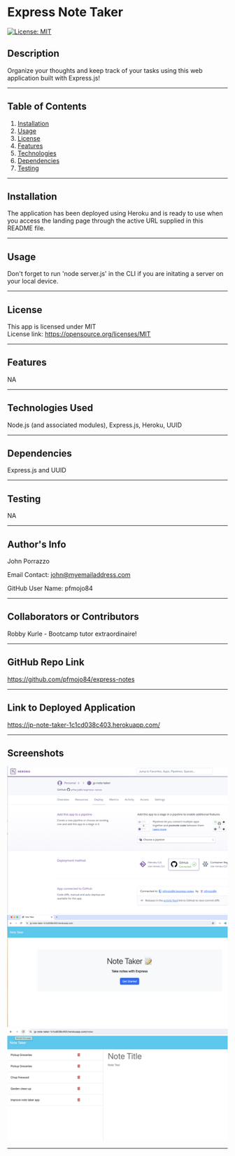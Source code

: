 # Express Note Taker
  [![License: MIT](https://img.shields.io/badge/License-MIT-yellow.svg)](https://opensource.org/licenses/MIT)

  ## Description
  Organize your thoughts and keep track of your tasks using this web application built with Express.js!

  ---
  ## Table of Contents
1. [Installation](#installation)
2. [Usage](#usage)
3. [License](#license)
4. [Features](#features)
5. [Technologies](#technologies)
6. [Dependencies](#dependencies)
7. [Testing](#testing)

  ---

  ## Installation
  The application has been deployed using Heroku and is ready to use when you access the landing page through the active URL supplied in this README file.

  ---

  ## Usage
  Don't forget to run 'node server.js' in the CLI if you are initating a server on your local device.

  ---

  ## License
  This app is licensed under MIT
  <br>
  License link: https://opensource.org/licenses/MIT

  ---

  ## Features
  NA

  ---

  ## Technologies Used
  Node.js (and associated modules), Express.js, Heroku, UUID

  ---

  ## Dependencies
  Express.js and UUID

  ---

  ## Testing
  NA

  ---

  ## Author's Info

  John Porrazzo

  Email Contact:
  john@myemailaddress.com

  GitHub User Name:
  pfmojo84

  ---

  ## Collaborators or Contributors
  Robby Kurle - Bootcamp tutor extraordinaire!

  ---

  ## GitHub Repo Link
  https://github.com/pfmojo84/express-notes

  ---

  ## Link to Deployed Application
  https://jp-note-taker-1c1cd038c403.herokuapp.com/

  ---

  ## Screenshots
  ![Heroku Site](<Assets/Screenshot 2024-03-22 at 2.18.23 PM.png>)
  ![Note Taker Landing Page](<Assets/Screenshot 2024-03-22 at 2.17.48 PM.png>)
  ![Note Taker live](<Assets/Screenshot 2024-03-22 at 2.17.53 PM.png>)

  ---